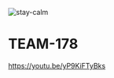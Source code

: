 ![stay-calm](https://user-images.githubusercontent.com/100404698/155690561-a263b8b2-1614-47b0-bfcc-c0692654fc9b.jpg)
# TEAM-178
https://youtu.be/yP9KiFTyBks
